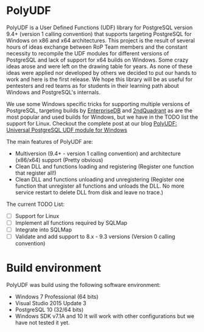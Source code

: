 # PolyUDF
PolyUDF is a User Defined Functions (UDF) library for PostgreSQL version 9.4+ (version 1 calling convention) that supports targeting PostgreSQL for Windows on x86 and x64 architectures.
This project is the result of several hours of ideas exchange between RoP Team members and the constant necessity to recompile the UDF modules for different versions of PostgreSQL and lack of support for x64 builds on Windows.
Some crazy ideas arose and were left on the drawing table for years. As none of these ideas were applied nor developed by others we decided to put our hands to work and here is the first release. We hope this library will be as useful for pentesters and red teams as for students in their learning path about Windows and PostgreSQL's internals.

We use some Windows specific tricks for supporting multiple versions of PostgreSQL, targeting builds by [EnterpriseDB](http://enterprisedb.com/) and [2ndQuadrant](https://www.2ndquadrant.com/) as are the most popular and used builds for Windows, but we have in the TODO list the support for Linux. Checkout the complete post at our blog [PolyUDF: Universal PostgreSQL UDF module for Windows](https://blog.rop.la/en/tools/2020/02/05/PolyUDF-universal-postgresql-udf-module-for-windows.html)

The main features of PolyUDF are:
* Multiversion (9.4+ - version 1 calling convention) and architecture (x86/x64) support (Pretty obvious)
* Clean DLL and functions loading and registering (Register one function that register all!)
* Clean DLL and functions unloading and unregistering (Register one function that unregister all functions and unloads the DLL. No more service restart to delete DLL from disk and leave no trace.)

The current TODO List:
- [ ] Support for Linux
- [ ] Implement all functions required by SQLMap
- [ ] Integrate into SQLMap
- [ ] Validate and add support to 8.x - 9.3 versions (Version 0 calling convention)

# Build environment
PolyUDF was build using the following software environment:
* Windows 7 Professional (64 bits)
* Visual Studio 2015 Update 3
* PostgreSQL 10 (32/64 bits)
* Windows SDK v7.1A and 10
It will work with other configurations but we have not tested it yet.
